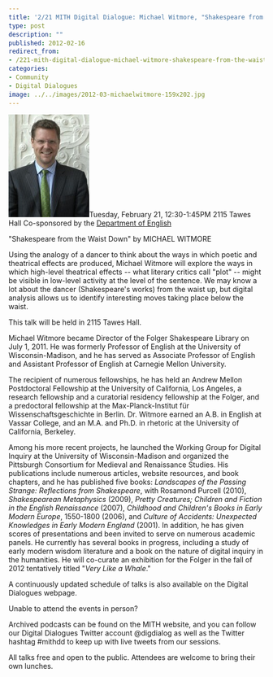 ```yaml
---
title: '2/21 MITH Digital Dialogue: Michael Witmore, "Shakespeare from the Waist Down"'
type: post
description: ""
published: 2012-02-16
redirect_from: 
- /221-mith-digital-dialogue-michael-witmore-shakespeare-from-the-waist-down/
categories:
- Community
- Digital Dialogues
image: ../../images/2012-03-michaelwitmore-159x202.jpg
---
```

![Michael Witmore](../../images/2012-03-michaelwitmore-159x202.jpg)Tuesday, February 21, 12:30-1:45PM 2115 Tawes Hall Co-sponsored by the [Department of English](http://www.english.umd.edu/)

"Shakespeare from the Waist Down" by MICHAEL WITMORE

Using the analogy of a dancer to think about the ways in which poetic and theatrical effects are produced, Michael Witmore will explore the ways in which high-level theatrical effects -- what literary critics call "plot" -- might be visible in low-level activity at the level of the sentence. We may know a lot about the dancer (Shakespeare's works) from the waist up, but digital analysis allows us to identify interesting moves taking place below the waist.

This talk will be held in 2115 Tawes Hall.

Michael Witmore became Director of the Folger Shakespeare Library on July 1, 2011. He was formerly Professor of English at the University of Wisconsin-Madison, and he has served as Associate Professor of English and Assistant Professor of English at Carnegie Mellon University.

The recipient of numerous fellowships, he has held an Andrew Mellon Postdoctoral Fellowship at the University of California, Los Angeles, a research fellowship and a curatorial residency fellowship at the Folger, and a predoctoral fellowship at the Max-Planck-Institut für Wissenschaftsgeschichte in Berlin. Dr. Witmore earned an A.B. in English at Vassar College, and an M.A. and Ph.D. in rhetoric at the University of California, Berkeley.

Among his more recent projects, he launched the Working Group for Digital Inquiry at the University of Wisconsin-Madison and organized the Pittsburgh Consortium for Medieval and Renaissance Studies. His publications include numerous articles, website resources, and book chapters, and he has published five books: _Landscapes of the Passing Strange: Reflections from Shakespeare_, with Rosamond Purcell (2010), _Shakespearean Metaphysics_ (2009), _Pretty Creatures; Children and Fiction in the English Renaissance_ (2007), _Childhood and Children's Books in Early Modern Europe_, 1550-1800 (2006), and _Culture of Accidents: Unexpected Knowledges in Early Modern England_ (2001). In addition, he has given scores of presentations and been invited to serve on numerous academic panels. He currently has several books in progress, including a study of early modern wisdom literature and a book on the nature of digital inquiry in the humanities. He will co-curate an exhibition for the Folger in the fall of 2012 tentatively titled "_Very Like a Whale_."

A continuously updated schedule of talks is also available on the Digital Dialogues webpage.

Unable to attend the events in person?

Archived podcasts can be found on the MITH website, and you can follow our Digital Dialogues Twitter account @digdialog as well as the Twitter hashtag #mithdd to keep up with live tweets from our sessions.

All talks free and open to the public. Attendees are welcome to bring their own lunches.
